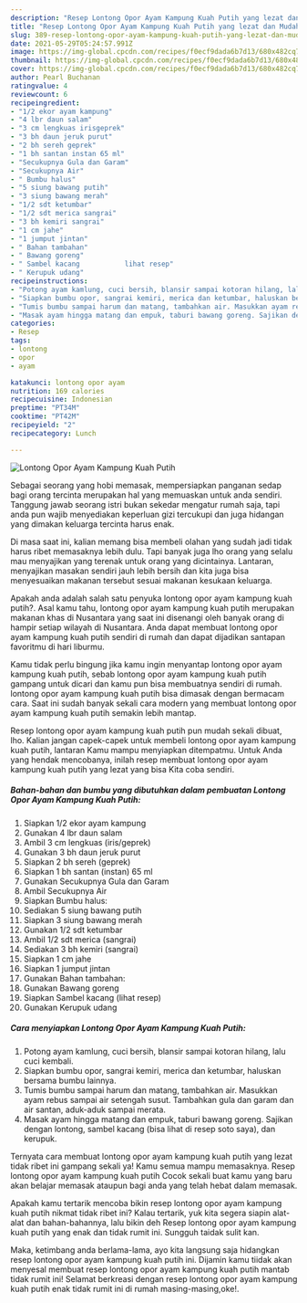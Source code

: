 ```yaml
---
description: "Resep Lontong Opor Ayam Kampung Kuah Putih yang lezat dan Mudah Dibuat"
title: "Resep Lontong Opor Ayam Kampung Kuah Putih yang lezat dan Mudah Dibuat"
slug: 389-resep-lontong-opor-ayam-kampung-kuah-putih-yang-lezat-dan-mudah-dibuat
date: 2021-05-29T05:24:57.991Z
image: https://img-global.cpcdn.com/recipes/f0ecf9dada6b7d13/680x482cq70/lontong-opor-ayam-kampung-kuah-putih-foto-resep-utama.jpg
thumbnail: https://img-global.cpcdn.com/recipes/f0ecf9dada6b7d13/680x482cq70/lontong-opor-ayam-kampung-kuah-putih-foto-resep-utama.jpg
cover: https://img-global.cpcdn.com/recipes/f0ecf9dada6b7d13/680x482cq70/lontong-opor-ayam-kampung-kuah-putih-foto-resep-utama.jpg
author: Pearl Buchanan
ratingvalue: 4
reviewcount: 6
recipeingredient:
- "1/2 ekor ayam kampung"
- "4 lbr daun salam"
- "3 cm lengkuas irisgeprek"
- "3 bh daun jeruk purut"
- "2 bh sereh geprek"
- "1 bh santan instan 65 ml"
- "Secukupnya Gula dan Garam"
- "Secukupnya Air"
- " Bumbu halus"
- "5 siung bawang putih"
- "3 siung bawang merah"
- "1/2 sdt ketumbar"
- "1/2 sdt merica sangrai"
- "3 bh kemiri sangrai"
- "1 cm jahe"
- "1 jumput jintan"
- " Bahan tambahan"
- " Bawang goreng"
- " Sambel kacang           lihat resep"
- " Kerupuk udang"
recipeinstructions:
- "Potong ayam kamlung, cuci bersih, blansir sampai kotoran hilang, lalu cuci kembali."
- "Siapkan bumbu opor, sangrai kemiri, merica dan ketumbar, haluskan bersama bumbu lainnya."
- "Tumis bumbu sampai harum dan matang, tambahkan air. Masukkan ayam rebus sampai air setengah susut. Tambahkan gula dan garam dan air santan, aduk-aduk sampai merata."
- "Masak ayam hingga matang dan empuk, taburi bawang goreng. Sajikan dengan lontong, sambel kacang (bisa lihat di resep soto saya), dan kerupuk."
categories:
- Resep
tags:
- lontong
- opor
- ayam

katakunci: lontong opor ayam 
nutrition: 169 calories
recipecuisine: Indonesian
preptime: "PT34M"
cooktime: "PT42M"
recipeyield: "2"
recipecategory: Lunch

---
```



![Lontong Opor Ayam Kampung Kuah Putih](https://img-global.cpcdn.com/recipes/f0ecf9dada6b7d13/680x482cq70/lontong-opor-ayam-kampung-kuah-putih-foto-resep-utama.jpg)

Sebagai seorang yang hobi memasak, mempersiapkan panganan sedap bagi orang tercinta merupakan hal yang memuaskan untuk anda sendiri. Tanggung jawab seorang istri bukan sekedar mengatur rumah saja, tapi anda pun wajib menyediakan keperluan gizi tercukupi dan juga hidangan yang dimakan keluarga tercinta harus enak.

Di masa  saat ini, kalian memang bisa membeli olahan yang sudah jadi tidak harus ribet memasaknya lebih dulu. Tapi banyak juga lho orang yang selalu mau menyajikan yang terenak untuk orang yang dicintainya. Lantaran, menyajikan masakan sendiri jauh lebih bersih dan kita juga bisa menyesuaikan makanan tersebut sesuai makanan kesukaan keluarga. 



Apakah anda adalah salah satu penyuka lontong opor ayam kampung kuah putih?. Asal kamu tahu, lontong opor ayam kampung kuah putih merupakan makanan khas di Nusantara yang saat ini disenangi oleh banyak orang di hampir setiap wilayah di Nusantara. Anda dapat membuat lontong opor ayam kampung kuah putih sendiri di rumah dan dapat dijadikan santapan favoritmu di hari liburmu.

Kamu tidak perlu bingung jika kamu ingin menyantap lontong opor ayam kampung kuah putih, sebab lontong opor ayam kampung kuah putih gampang untuk dicari dan kamu pun bisa membuatnya sendiri di rumah. lontong opor ayam kampung kuah putih bisa dimasak dengan bermacam cara. Saat ini sudah banyak sekali cara modern yang membuat lontong opor ayam kampung kuah putih semakin lebih mantap.

Resep lontong opor ayam kampung kuah putih pun mudah sekali dibuat, lho. Kalian jangan capek-capek untuk membeli lontong opor ayam kampung kuah putih, lantaran Kamu mampu menyiapkan ditempatmu. Untuk Anda yang hendak mencobanya, inilah resep membuat lontong opor ayam kampung kuah putih yang lezat yang bisa Kita coba sendiri.

<!--inarticleads1-->

##### Bahan-bahan dan bumbu yang dibutuhkan dalam pembuatan Lontong Opor Ayam Kampung Kuah Putih:

1. Siapkan 1/2 ekor ayam kampung
1. Gunakan 4 lbr daun salam
1. Ambil 3 cm lengkuas (iris/geprek)
1. Gunakan 3 bh daun jeruk purut
1. Siapkan 2 bh sereh (geprek)
1. Siapkan 1 bh santan (instan) 65 ml
1. Gunakan Secukupnya Gula dan Garam
1. Ambil Secukupnya Air
1. Siapkan  Bumbu halus:
1. Sediakan 5 siung bawang putih
1. Siapkan 3 siung bawang merah
1. Gunakan 1/2 sdt ketumbar
1. Ambil 1/2 sdt merica (sangrai)
1. Sediakan 3 bh kemiri (sangrai)
1. Siapkan 1 cm jahe
1. Siapkan 1 jumput jintan
1. Gunakan  Bahan tambahan:
1. Gunakan  Bawang goreng
1. Siapkan  Sambel kacang           (lihat resep)
1. Gunakan  Kerupuk udang




<!--inarticleads2-->

##### Cara menyiapkan Lontong Opor Ayam Kampung Kuah Putih:

1. Potong ayam kamlung, cuci bersih, blansir sampai kotoran hilang, lalu cuci kembali.
1. Siapkan bumbu opor, sangrai kemiri, merica dan ketumbar, haluskan bersama bumbu lainnya.
1. Tumis bumbu sampai harum dan matang, tambahkan air. Masukkan ayam rebus sampai air setengah susut. Tambahkan gula dan garam dan air santan, aduk-aduk sampai merata.
1. Masak ayam hingga matang dan empuk, taburi bawang goreng. Sajikan dengan lontong, sambel kacang (bisa lihat di resep soto saya), dan kerupuk.




Ternyata cara membuat lontong opor ayam kampung kuah putih yang lezat tidak ribet ini gampang sekali ya! Kamu semua mampu memasaknya. Resep lontong opor ayam kampung kuah putih Cocok sekali buat kamu yang baru akan belajar memasak ataupun bagi anda yang telah hebat dalam memasak.

Apakah kamu tertarik mencoba bikin resep lontong opor ayam kampung kuah putih nikmat tidak ribet ini? Kalau tertarik, yuk kita segera siapin alat-alat dan bahan-bahannya, lalu bikin deh Resep lontong opor ayam kampung kuah putih yang enak dan tidak rumit ini. Sungguh taidak sulit kan. 

Maka, ketimbang anda berlama-lama, ayo kita langsung saja hidangkan resep lontong opor ayam kampung kuah putih ini. Dijamin kamu tiidak akan menyesal membuat resep lontong opor ayam kampung kuah putih mantab tidak rumit ini! Selamat berkreasi dengan resep lontong opor ayam kampung kuah putih enak tidak rumit ini di rumah masing-masing,oke!.

